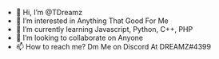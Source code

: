 - 👋 Hi, I’m @TDreamz
- 👀 I’m interested in Anything That Good For Me
- 🌱 I’m currently learning Javascript, Python, C++, PHP
- 💞️ I’m looking to collaborate on Anyone
- 📫 How to reach me? Dm Me on Discord At DREAMZ#4399
